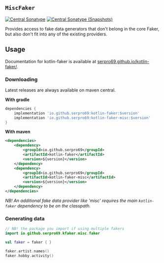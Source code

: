 ## `MiscFaker`

[![Central Sonatype](https://img.shields.io/maven-central/v/io.github.serpro69/kotlin-faker-misc?style=for-the-badge&logo=apachemaven&label=release-version&color=blue)](https://central.sonatype.com/artifact/io.github.serpro69/kotlin-faker-misc)
[![Central Sonatype (Snapshots)](https://img.shields.io/nexus/s/io.github.serpro69/kotlin-faker-misc?label=snapshot-version&server=https%3A%2F%2Foss.sonatype.org&style=for-the-badge&color=yellow)](https://central.sonatype.com/service/rest/repository/browse/maven-snapshots/io/github/serpro69/kotlin-faker/)

Provides access to fake data generators that don't belong in the core Faker, but also don't fit into any of the existing providers.

## Usage

Documentation for kotlin-faker is available at [serpro69.github.io/kotlin-faker/](https://serpro69.github.io/kotlin-faker/).

### Downloading

Latest releases are always available on maven central.

**With gradle**

```groovy
dependencies {
    implementation 'io.github.serpro69:kotlin-faker:$version'
    implementation 'io.github.serpro69:kotlin-faker-misc:$version'
}
```  

**With maven**

```xml
<dependencies>
    <dependency>
        <groupId>io.github.serpro69</groupId>
        <artifactId>kotlin-faker</artifactId>
        <version>${version}</version>
    </dependency>
    <dependency>
        <groupId>io.github.serpro69</groupId>
        <artifactId>kotlin-faker-misc</artifactId>
        <version>${version}</version>
    </dependency>
</dependencies>
```  

_NB! An additional fake data provider like 'misc' requires the main `kotlin-faker` dependency to be on the classpath._

### Generating data

```kotlin
// NB! the package you import if using multiple fakers
import io.github.serpro69.kfaker.misc.faker

val faker = faker { }

faker.artist.names()
faker.hobby.activity()
```
